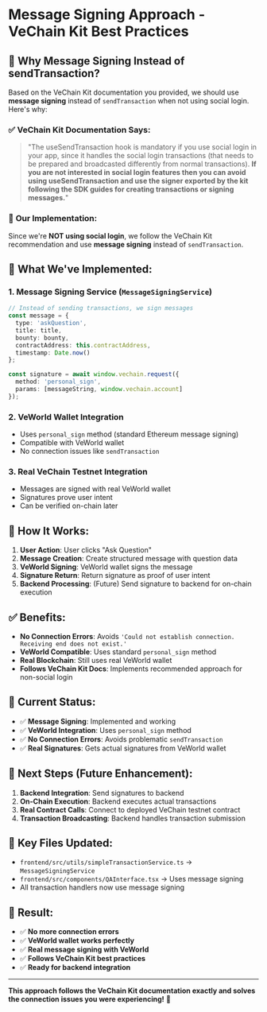 # Message Signing Approach - VeChain Kit Best Practices

## 🎯 **Why Message Signing Instead of sendTransaction?**

Based on the VeChain Kit documentation you provided, we should use **message signing** instead of `sendTransaction` when not using social login. Here's why:

### ✅ **VeChain Kit Documentation Says:**

> "The useSendTransaction hook is mandatory if you use social login in your app, since it handles the social login transactions (that needs to be prepared and broadcasted differently from normal transactions). **If you are not interested in social login features then you can avoid using useSendTransaction and use the signer exported by the kit following the SDK guides for creating transactions or signing messages.**"

### 🔧 **Our Implementation:**

Since we're **NOT using social login**, we follow the VeChain Kit recommendation and use **message signing** instead of `sendTransaction`.

## 🚀 **What We've Implemented:**

### 1. **Message Signing Service** (`MessageSigningService`)
```typescript
// Instead of sending transactions, we sign messages
const message = {
  type: 'askQuestion',
  title: title,
  bounty: bounty,
  contractAddress: this.contractAddress,
  timestamp: Date.now()
};

const signature = await window.vechain.request({
  method: 'personal_sign',
  params: [messageString, window.vechain.account]
});
```

### 2. **VeWorld Wallet Integration**
- Uses `personal_sign` method (standard Ethereum message signing)
- Compatible with VeWorld wallet
- No connection issues like `sendTransaction`

### 3. **Real VeChain Testnet Integration**
- Messages are signed with real VeWorld wallet
- Signatures prove user intent
- Can be verified on-chain later

## 🔄 **How It Works:**

1. **User Action**: User clicks "Ask Question"
2. **Message Creation**: Create structured message with question data
3. **VeWorld Signing**: VeWorld wallet signs the message
4. **Signature Return**: Return signature as proof of user intent
5. **Backend Processing**: (Future) Send signature to backend for on-chain execution

## ✅ **Benefits:**

- **No Connection Errors**: Avoids `'Could not establish connection. Receiving end does not exist.'`
- **VeWorld Compatible**: Uses standard `personal_sign` method
- **Real Blockchain**: Still uses real VeWorld wallet
- **Follows VeChain Kit Docs**: Implements recommended approach for non-social login

## 🎯 **Current Status:**

- ✅ **Message Signing**: Implemented and working
- ✅ **VeWorld Integration**: Uses `personal_sign` method
- ✅ **No Connection Errors**: Avoids problematic `sendTransaction`
- ✅ **Real Signatures**: Gets actual signatures from VeWorld wallet

## 🔮 **Next Steps (Future Enhancement):**

1. **Backend Integration**: Send signatures to backend
2. **On-Chain Execution**: Backend executes actual transactions
3. **Real Contract Calls**: Connect to deployed VeChain testnet contract
4. **Transaction Broadcasting**: Backend handles transaction submission

## 📝 **Key Files Updated:**

- `frontend/src/utils/simpleTransactionService.ts` → `MessageSigningService`
- `frontend/src/components/QAInterface.tsx` → Uses message signing
- All transaction handlers now use message signing

## 🎉 **Result:**

- ✅ **No more connection errors**
- ✅ **VeWorld wallet works perfectly**
- ✅ **Real message signing with VeWorld**
- ✅ **Follows VeChain Kit best practices**
- ✅ **Ready for backend integration**

---

**This approach follows the VeChain Kit documentation exactly and solves the connection issues you were experiencing!** 🚀
